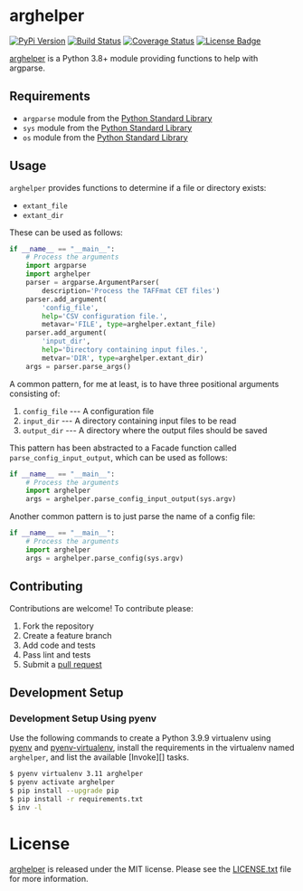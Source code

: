 # arghelper

[![PyPi Version][pypi ver image]][pypi ver link]
[![Build Status][travis image]][travis link]
[![Coverage Status][coveralls image]][coveralls link]
[![License Badge][license image]][LICENSE.txt]

[arghelper][] is a Python 3.8+ module providing functions to help with argparse.

## Requirements

- `argparse` module from the [Python Standard Library][]
- `sys` module from the [Python Standard Library][]
- `os` module from the [Python Standard Library][]

## Usage

`arghelper` provides functions to determine if a file or directory
exists:

- `extant_file`
- `extant_dir`

These can be used as follows:

```python
if __name__ == "__main__":
    # Process the arguments
    import argparse
    import arghelper
    parser = argparse.ArgumentParser(
        description='Process the TAFFmat CET files')
    parser.add_argument(
        'config_file',
        help='CSV configuration file.',
        metavar='FILE', type=arghelper.extant_file)
    parser.add_argument(
        'input_dir',
        help='Directory containing input files.',
        metvar='DIR', type=arghelper.extant_dir)
    args = parser.parse_args()
```

A common pattern, for me at least, is to have three positional arguments
consisting of:

1. `config_file` --- A configuration file
2. `input_dir` --- A directory containing input files to be read
3. `output_dir` --- A directory where the output files should be saved

This pattern has been abstracted to a Facade function called
`parse_config_input_output`, which can be used as follows:

```python
if __name__ == "__main__":
    # Process the arguments
    import arghelper
    args = arghelper.parse_config_input_output(sys.argv)
```

Another common pattern is to just parse the name of a config file:

```python
if __name__ == "__main__":
    # Process the arguments
    import arghelper
    args = arghelper.parse_config(sys.argv)
```

## Contributing

Contributions are welcome! To contribute please:

1. Fork the repository
2. Create a feature branch
3. Add code and tests
4. Pass lint and tests
5. Submit a [pull request][]

## Development Setup

### Development Setup Using pyenv

Use the following commands to create a Python 3.9.9 virtualenv using [pyenv][]
and [pyenv-virtualenv][], install the requirements in the virtualenv named
`arghelper`, and list the available [Invoke][] tasks.

```bash
$ pyenv virtualenv 3.11 arghelper
$ pyenv activate arghelper
$ pip install --upgrade pip
$ pip install -r requirements.txt
$ inv -l
```

# License

[arghelper][] is released under the MIT license. Please see the
[LICENSE.txt][] file for more information.

[arghelper]: https://github.com/questrail/arghelper
[coveralls image]: http://img.shields.io/coveralls/questrail/arghelper/master.svg
[coveralls link]: https://coveralls.io/r/questrail/arghelper
[github flow]: http://scottchacon.com/2011/08/31/github-flow.html
[LICENSE.txt]: https://github.com/questrail/arghelper/blob/master/LICENSE.txt
[license image]: http://img.shields.io/pypi/l/arghelper.svg
[pull request]: https://help.github.com/articles/using-pull-requests
[pyenv]: https://github.com/pyenv/pyenv
[pyenv-install]: https://github.com/pyenv/pyenv#installation
[pyenv-virtualenv]: https://github.com/pyenv/pyenv-virtualenv
[pypi ver image]: http://img.shields.io/pypi/v/arghelper.svg
[pypi ver link]: https://pypi.python.org/pypi/arghelper
[python standard library]: https://docs.python.org/2/library/
[travis image]: http://img.shields.io/travis/questrail/arghelper/master.svg
[travis link]: https://travis-ci.org/questrail/arghelper
